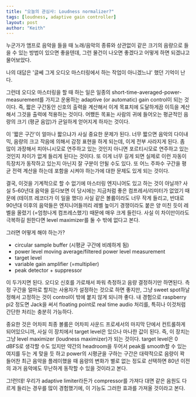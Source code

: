 ```yaml
---
title: "오늘의 관심사: Loudness normalizer?"
tags: [loudness, adaptive gain controller]
layout: post
author: "Keith"
---
```


누군가가 앰프로 음악을 들을 때 노래/음악의 종류와 상관없이 같은 크기의 음량으로 들을 수 있는 방법이 있으면 좋을텐데, 그런 물건이 나오면 좋겠다고 어떻게 하면 되겠냐고 물어보았다. 

나의 대답은 '글쎄 그게 오디오 마스터링에서 하는 작업이 아니겠느냐' 했던 기억이 난다. 

그런데 오디오 마스터링을 할 때 하는 일은 일종의 short-time-averaged-power-measurement를 가지고 운용하는 adaptive (or automatic) gain control이 되는 것이다. 즉, 짧은 구간동안 신호의 출력을 계산해서 이게 목표치에 도달하게끔 이득을 계산해서 그것을 출력에 적용하는 것이다. 어쨌든 목표는 사람의 귀에 들어오는 평균적인 음량의 크기 (평균 음압)가 균일하게 얻어지게 하자는 것이다. 

이 '짧은 구간'이 얼마나 짧으냐가 사실 중요한 문제가 된다. 너무 짧으면 음악의 다이내믹, 음량의 크고 작음에 의해서 감정 표현을 하게 되는데, 이게 전부 사라지게 된다. 좀 많이 과장해서 피아니시모로 연주하고 있는 것인지 아니면 포르티시모로 연주하고 있는 것인지 차이가 없게 들리게 된다는 것이다. 또 이게 너무 길게 되면 실제로 이런 자동이득장치가 동작하고 있는지 아닌지 잘 구분이 안될 수도 있다. 또 어느 주파수 구간을 평균 전력 계산을 하는데 포함을 시켜야 하는가에 대한 문제도 있게 되는 것이다.

결국, 이것을 기계적으로 할 수 없기에 마스터링 엔지니어도 있고 하는 것이 아닐까? 사실 5-60년대 음악을 듣다보면 이 당시에는 지금처럼 좋은 컴프레서/리미터가 없었기 때문에 (테이프 레코더가 이 일을 했다) 사실 같은 볼륨이라도 너무 작게 들리고, 반대로 90년대 이후의 음악들은 엔지니어들끼리 레벨 높이기 경쟁이라도 붙은 양 미친 듯이 레벨을 올렸기 (=엄청나게 컴프레스했기) 때문에 매우 크게 들린다. 사실 이 차이만이라도 극복하길 원한다면 level maximizer를 둘 수 밖에 없다고 본다. 

그러면 어떻게 해야 하는가?
- circular sample buffer (시평균 구간에 비례하게 됨)
- power level moving average/filtered power level measurement
- target level
- variable gain amplifier (=multiplier)
- peak detector + suppressor

이 두가지면 된다. 오디오 신호를 가로채서 파워 측정하고 음량 결정하기만 하면된다. 측정 구간을 얼마로 할지는 사용자가 설정하는 것으로 하면 좋지만, 그냥 sweet spot하날 정해서 고정하는 것이 control이 밖에 붙지 않게 되니까 좋다. 내 경험으로 raspberry pi2 정도면 Jack을 써서 floating point로 real time audio 처리를, 특히나 이것처럼 간단한 처리는 충분히 가능하다.

중요한 것은 어차피 최종 볼륨은 어차피 사운드 프로세서의 마지막 단에서 컨트롤하게 되어있으니까, 사실 이 장치에서 target level은 있으나 마나한 값이 된다. 즉, 이 장치는 그냥 level maximizer (loudness maximizer)가 되는 것이다. target level은 0 dBFS로 생각할 수도 있지만 약간의 headroom을 두어서 peak를 smooth할 수 있는 여지를 두는 게 맞을 듯 하고 power의 시평균을 구하는 구간은 대략적으로 음량이 꽉 들어찬 최근 음악을 플레이했을 때 음량의 변화가 별로 없는 정도로 선택하면 80년 이전의 과거 음악에도 무난하게 동작할 수 있을 것이라고 본다.

그!런!데! 우리가 adaptive limiter라든가 compressor를 가져다 대면 같은 음원도 다르게 들리는 경우를 많이 경험했기에, 이 기능도 그러한 효과를 가져올 것이라고 본다. 